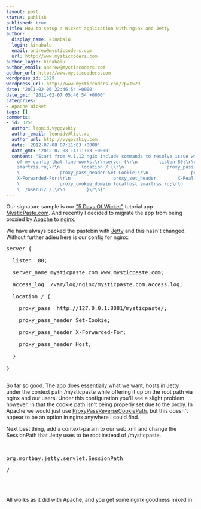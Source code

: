```yaml
---
layout: post
status: publish
published: true
title: How to setup a Wicket application with nginx and Jetty
author:
  display_name: kinabalu
  login: kinabalu
  email: andrew@mysticcoders.com
  url: http://www.mysticcoders.com
author_login: kinabalu
author_email: andrew@mysticcoders.com
author_url: http://www.mysticcoders.com
wordpress_id: 1529
wordpress_url: http://www.mysticcoders.com/?p=1529
date: '2011-02-06 22:46:54 +0000'
date_gmt: '2011-02-07 05:46:54 +0000'
categories:
- Apache Wicket
tags: []
comments:
- id: 3751
  author: leonid.vygovskiy
  author_email: leonidv@list.ru
  author_url: http://vygovskiy.com
  date: '2012-07-08 07:11:03 +0000'
  date_gmt: '2012-07-08 14:11:03 +0000'
  content: "Start from v.1.12 ngix include commands to resolve issue with cookies:\r\nproxy_cookie_domain\r\nproxy_cookie_path\r\nhttp://nginx.org/en/docs/http/ngx_http_proxy_module.html#proxy_cookie_domain\r\nhttp://nginx.org/en/docs/http/ngx_http_proxy_module.html#proxy_cookie_path\r\n\r\nExample
    of my config that fine works:\r\nserver {\r\n        listen 80;\r\n        server_name
    smartrss.ru;\r\n        location / {\r\n                proxy_pass              http://localhost:8080/userui/;\r\n
    \               proxy_pass_header Set-Cookie;\r\n                proxy_pass_header
    X-Forwarded-For;\r\n                proxy_set_header        X-Real-IP $remote_addr;\r\n
    \               proxy_cookie_domain localhost smartrss.ru;\r\n                proxy_cookie_path
    \  /userui/ /;\r\n        }\r\n}"
---
```

Our signature sample is our <a href="http://www.mysticcoders.com/blog/2009/03/09/5-days-of-wicket/">"5 Days Of Wicket"</a> tutorial app <a href="http://mysticpaste.com">MysticPaste.com</a>.  And recently I decided to migrate the app from being proxied by <a href="http://httpd.apache.org/" target="_blank">Apache</a> to <a href="http://nginx.org">nginx</a>. 

We have always backed the pastebin with <a href="http://jetty.codehaus.org" target="_blank">Jetty</a> and this hasn't changed.  Without further adieu here is our config for nginx:

<pre lang="xml" colla="+">
server {<br />
  listen  80;<br />
  server_name mysticpaste.com www.mysticpaste.com;

  access_log  /var/log/nginx/mysticpaste.com.access.log;

  location / {<br />
    proxy_pass  http://127.0.0.1:8081/mysticpaste/;<br />
    proxy_pass_header Set-Cookie;<br />
    proxy_pass_header X-Forwarded-For;<br />
    proxy_pass_header Host;<br />
  }

}<br />
</pre>

So far so good.  The app does essentially what we want, hosts in Jetty under the context path /mysticpaste while offering it up on the root path via nginx and our users.  Under this configuration you'll see a slight problem however, in that the cookie path isn't being properly set due to the proxy.  In Apache we would just use <a href="http://httpd.apache.org/docs/current/mod/mod_proxy.html#proxypassreversecookiepath" target="_blank">ProxyPassReverseCookiePath</a>, but this doesn't appear to be an option in nginx anywhere I could find.

Next best thing, add a context-param to our web.xml and change the SessionPath that Jetty uses to be root instead of /mysticpaste.

<pre lang="xml" colla="+">
    <context-param>

<param-name>org.mortbay.jetty.servlet.SessionPath</param-name>

<param-value>/</param-value><br />
    </context-param><br />
</pre>

All works as it did with Apache, and you get some nginx goodness mixed in.

